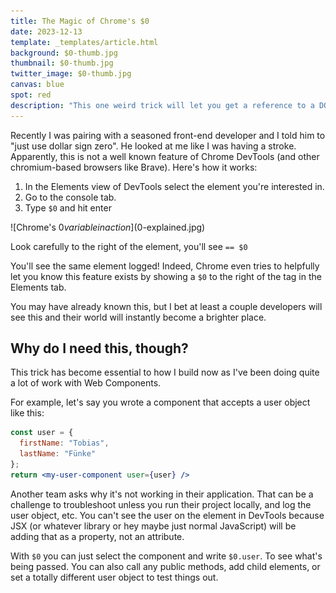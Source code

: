 ```yaml
---
title: The Magic of Chrome's $0
date: 2023-12-13
template: _templates/article.html
background: $0-thumb.jpg
thumbnail: $0-thumb.jpg
twitter_image: $0-thumb.jpg
canvas: blue
spot: red
description: "This one weird trick will let you get a reference to a DOM Element in the Chrome DevTools console"
---
```


Recently I was pairing with a seasoned front-end developer and I told him to "just use dollar sign zero". He looked at me like I was having a stroke. Apparently, this is not a well known feature of Chrome DevTools (and other chromium-based browsers like Brave). Here's how it works:

1. In the Elements view of DevTools select the element you're interested in.
2. Go to the console tab.
3. Type `$0` and hit enter

![Chrome's $0 variable in action]($0-explained.jpg)
<p class="caption">Look carefully to the right of the element, you'll see <code>== $0</code></p>


You'll see the same element logged! Indeed, Chrome even tries to helpfully let you know this feature exists by showing a `$0` to the right of the tag in the Elements tab.

You may have already known this, but I bet at least a couple developers will see this and their world will instantly become a brighter place.

## Why do I need this, though?

This trick has become essential to how I build now as I've been doing quite a lot of work with Web Components.

For example, let's say you wrote a component that accepts a user object like this:

```jsx
const user = {
  firstName: "Tobias",
  lastName: "Fünke"
};
return <my-user-component user={user} />
```

Another team asks why it's not working in their application. That can be a challenge to troubleshoot unless you run their project locally, and log the user object, etc. You can't see the user on the element in DevTools because JSX (or whatever library or hey maybe just normal JavaScript) will be adding that as a property, not an attribute.

With `$0` you can just select the component and write `$0.user`. To see what's being passed. You can also call any public methods, add child elements, or set a totally different user object to test things out.
